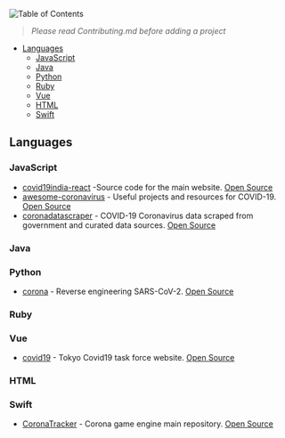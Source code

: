 ![Table of Contents](https://raw.githubusercontent.com/morelmiles/Awesome-COVID19-projects/master/images/table_of_contents.png)

> _Please read Contributing.md before adding a project_

- [Languages](#languages)
  - [JavaScript](#javascript)
  - [Java](#java)
  - [Python](#python)
  - [Ruby](#ruby)
  - [Vue](#vue)
  - [HTML](#html)
  - [Swift](#swift)

>

## Languages

### JavaScript

- [covid19india-react](https://github.com/covid1919india-react) -Source code for the main website. [Open Source](MIT)
- [awesome-coronavirus](https://github.com/soroushchehresa/awesome-coronavirus) - Useful projects and resources for COVID-19. [Open Source](MIT)
- [coronadatascraper](https://github.com/covidatlas/coronadatascraper) - COVID-19 Coronavirus data scraped from government and curated data sources. [Open Source](BSD-2-Clause)

### Java

### Python

- [corona](https://github.com/geohot/corona) - Reverse engineering SARS-CoV-2. [Open Source](N/A)

### Ruby

### Vue

- [covid19](https://github.com/tokyo-metropolitan-gov/covid9) - Tokyo Covid19 task force website. [Open Source](MIT)

### HTML

### Swift

- [CoronaTracker](https://github.com/mhdhejazi/CoronaTracker) - Corona game engine main repository. [Open Source](GPL-3.0)
